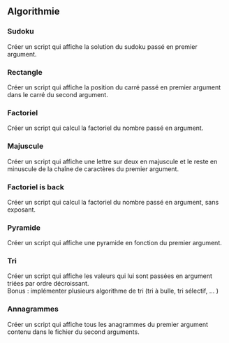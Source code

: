 ## Algorithmie

### Sudoku
Créer un script qui affiche la solution du sudoku passé en premier argument.

### Rectangle
Créer un script qui affiche la position du carré passé en premier argument dans le carré du
second argument.

### Factoriel
Créer un script qui calcul la factoriel du nombre passé en argument.

### Majuscule
Créer un script qui affiche une lettre sur deux en majuscule et le reste en minuscule de la
chaîne de caractères du premier argument.

### Factoriel is back
Créer un script qui calcul la factoriel du nombre passé en argument, sans exposant.


### Pyramide
Créer un script qui affiche une pyramide en fonction du premier argument.

### Tri
Créer un script qui affiche les valeurs qui lui sont passées en argument triées par ordre
décroissant.  
Bonus : implémenter plusieurs algorithme de tri (tri à bulle, tri sélectif, ... )

### Annagrammes 
Créer un script qui affiche tous les anagrammes du premier argument contenu dans le
fichier du second arguments.

